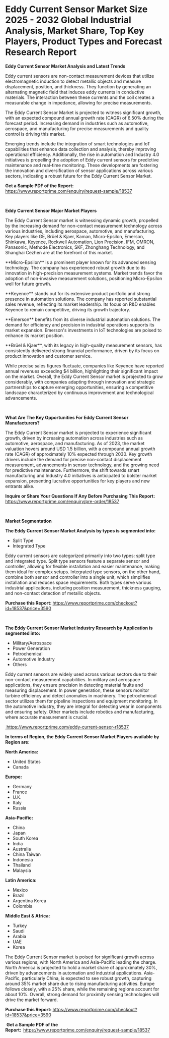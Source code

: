 <p><h1>Eddy Current Sensor Market Size 2025 - 2032 Global Industrial Analysis, Market Share, Top Key Players, Product Types and Forecast Research Report</h1></p><p><strong>Eddy Current Sensor Market Analysis and Latest Trends</strong></p>
<p><p>Eddy current sensors are non-contact measurement devices that utilize electromagnetic induction to detect metallic objects and measure displacement, position, and thickness. They function by generating an alternating magnetic field that induces eddy currents in conductive materials. The interaction between these currents and the coil creates a measurable change in impedance, allowing for precise measurements.</p><p>The Eddy Current Sensor Market is projected to witness significant growth, with an expected compound annual growth rate (CAGR) of 6.50% during the forecast period. Increasing demand in industries such as automotive, aerospace, and manufacturing for precise measurements and quality control is driving this market. </p><p>Emerging trends include the integration of smart technologies and IoT capabilities that enhance data collection and analysis, thereby improving operational efficiency. Additionally, the rise in automation and Industry 4.0 initiatives is propelling the adoption of Eddy current sensors for predictive maintenance and real-time monitoring. These developments are fostering the innovation and diversification of sensor applications across various sectors, indicating a robust future for the Eddy Current Sensor Market.</p></p>
<p><strong>Get a Sample PDF of the Report:&nbsp;</strong> <a href="https://www.reportprime.com/enquiry/request-sample/18537?utm_campaign=4542&utm_medium=2&utm_source=Github&utm_content=ia&utm_term=18052025&utm_id=eddy-current-sensor">https://www.reportprime.com/enquiry/request-sample/18537</a></p>
<p>&nbsp;</p>
<p><strong>Eddy Current Sensor Major Market Players</strong></p>
<p><p>The Eddy Current Sensor market is witnessing dynamic growth, propelled by the increasing demand for non-contact measurement technology across various industries, including aerospace, automotive, and manufacturing. Key players like GE, Brüel & Kjaer, Kaman, Micro-Epsilon, Emerson, Shinkawa, Keyence, Rockwell Automation, Lion Precision, IFM, OMRON, Panasonic, Methode Electronics, SKF, Zhonghang Technology, and Shanghai Cezhen are at the forefront of this market.</p><p>**Micro-Epsilon** is a prominent player known for its advanced sensing technology. The company has experienced robust growth due to its innovation in high-precision measurement systems. Market trends favor the adoption of non-invasive measurement solutions, positioning Micro-Epsilon well for future growth.</p><p>**Keyence** stands out for its extensive product portfolio and strong presence in automation solutions. The company has reported substantial sales revenue, reflecting its market leadership. Its focus on R&D enables Keyence to remain competitive, driving its growth trajectory.</p><p>**Emerson** benefits from its diverse industrial automation solutions. The demand for efficiency and precision in industrial operations supports its market expansion. Emerson's investments in IoT technologies are poised to enhance its market position.</p><p>**Brüel & Kjaer**, with its legacy in high-quality measurement sensors, has consistently delivered strong financial performance, driven by its focus on product innovation and customer service. </p><p>While precise sales figures fluctuate, companies like Keyence have reported annual revenues exceeding $4 billion, highlighting their significant impact on the market. Overall, the Eddy Current Sensor market is projected to grow considerably, with companies adapting through innovation and strategic partnerships to capture emerging opportunities, ensuring a competitive landscape characterized by continuous improvement and technological advancements.</p></p>
<p>&nbsp;</p>
<p><strong>What Are The Key Opportunities For Eddy Current Sensor Manufacturers?</strong></p>
<p><p>The Eddy Current Sensor market is projected to experience significant growth, driven by increasing automation across industries such as automotive, aerospace, and manufacturing. As of 2023, the market valuation hovers around USD 1.5 billion, with a compound annual growth rate (CAGR) of approximately 10% expected through 2030. Key growth drivers include the demand for precise non-contact displacement measurement, advancements in sensor technology, and the growing need for predictive maintenance. Furthermore, the shift towards smart manufacturing and Industry 4.0 initiatives is anticipated to bolster market expansion, presenting lucrative opportunities for key players and new entrants alike.</p></p>
<p><strong>Inquire or Share Your Questions If Any Before Purchasing This Report:</strong> <a href="https://www.reportprime.com/enquiry/pre-order/18537?utm_campaign=4542&utm_medium=2&utm_source=Github&utm_content=ia&utm_term=18052025&utm_id=eddy-current-sensor">https://www.reportprime.com/enquiry/pre-order/18537</a></p>
<p>&nbsp;</p>
<p><strong>Market Segmentation</strong></p>
<p><strong>The Eddy Current Sensor Market Analysis by types is segmented into:</strong></p>
<p><ul><li>Split Type</li><li>Integrated Type</li></ul></p>
<p><p>Eddy current sensors are categorized primarily into two types: split type and integrated type. Split type sensors feature a separate sensor and controller, allowing for flexible installation and easier maintenance, making them ideal for complex setups. Integrated type sensors, on the other hand, combine both sensor and controller into a single unit, which simplifies installation and reduces space requirements. Both types serve various industrial applications, including position measurement, thickness gauging, and non-contact detection of metallic objects.</p></p>
<p><strong>Purchase this Report:&nbsp;</strong><a href="https://www.reportprime.com/checkout?id=18537&price=3590&utm_campaign=4542&utm_medium=2&utm_source=Github&utm_content=ia&utm_term=18052025&utm_id=eddy-current-sensor">https://www.reportprime.com/checkout?id=18537&price=3590</a></p>
<p>&nbsp;</p>
<p><strong>The Eddy Current Sensor Market Industry Research by Application is segmented into:</strong></p>
<p><ul><li>Military/Aerospace</li><li>Power Generation</li><li>Petrochemical</li><li>Automotive Industry</li><li>Others</li></ul></p>
<p><p>Eddy current sensors are widely used across various sectors due to their non-contact measurement capabilities. In military and aerospace applications, they ensure precision in detecting material faults and measuring displacement. In power generation, these sensors monitor turbine efficiency and detect anomalies in machinery. The petrochemical sector utilizes them for pipeline inspections and equipment monitoring. In the automotive industry, they are integral for detecting wear in components and ensuring safety. Other markets include robotics and manufacturing, where accurate measurement is crucial.</p></p>
<p><a href="https://www.reportprime.com/eddy-current-sensor-r18537?utm_campaign=4542&utm_medium=2&utm_source=Github&utm_content=ia&utm_term=18052025&utm_id=eddy-current-sensor">&nbsp;https://www.reportprime.com/eddy-current-sensor-r18537</a></p>
<p><strong>In terms of Region, the Eddy Current Sensor Market Players available by Region are:</strong></p>
<p>
    <p> <strong> North America: </strong>
        <ul>
            <li>United States</li>
            <li>Canada</li>
        </ul>
        </p> 
    <p> <strong> Europe: </strong>
        <ul>
            <li>Germany</li>
            <li>France</li>
            <li>U.K.</li>
            <li>Italy</li>
            <li>Russia</li>
        </ul>
        </p> 
    <p> <strong> Asia-Pacific: </strong>
        <ul>
            <li>China</li>
            <li>Japan</li>
            <li>South Korea</li>
            <li>India</li>
            <li>Australia</li>
            <li>China Taiwan</li>
            <li>Indonesia</li>
            <li>Thailand</li>
            <li>Malaysia</li>
        </ul>
        </p> 
    <p> <strong> Latin America: </strong>
        <ul>
            <li>Mexico</li>
            <li>Brazil</li>
            <li>Argentina Korea</li>
            <li>Colombia</li>
        </ul>
        </p> 
    <p> <strong> Middle East & Africa: </strong>
        <ul>
            <li>Turkey</li>
            <li>Saudi</li>
            <li>Arabia</li>
            <li>UAE</li>
            <li>Korea</li>
        </ul>
    </p>
    </p>
<p><p>The Eddy Current Sensor market is poised for significant growth across various regions, with North America and Asia-Pacific leading the charge. North America is projected to hold a market share of approximately 30%, driven by advancements in automation and industrial applications. Asia-Pacific, particularly China, is expected to see robust growth, capturing around 35% market share due to rising manufacturing activities. Europe follows closely, with a 25% share, while the remaining regions account for about 10%. Overall, strong demand for proximity sensing technologies will drive the market forward.</p></p>
<p><strong>Purchase this Report: </strong><a href="https://www.reportprime.com/checkout?id=18537&price=3590&utm_campaign=4542&utm_medium=2&utm_source=Github&utm_content=ia&utm_term=18052025&utm_id=eddy-current-sensor">https://www.reportprime.com/checkout?id=18537&price=3590</a></p>
<p>&nbsp;<strong>Get a Sample PDF of the Report:&nbsp;&nbsp;</strong><a href="https://www.reportprime.com/enquiry/request-sample/18537?utm_campaign=4542&utm_medium=2&utm_source=Github&utm_content=ia&utm_term=18052025&utm_id=eddy-current-sensor">https://www.reportprime.com/enquiry/request-sample/18537</a></p>
<p><strong></strong></p>
<p><p></p><p></p><p></p></p>